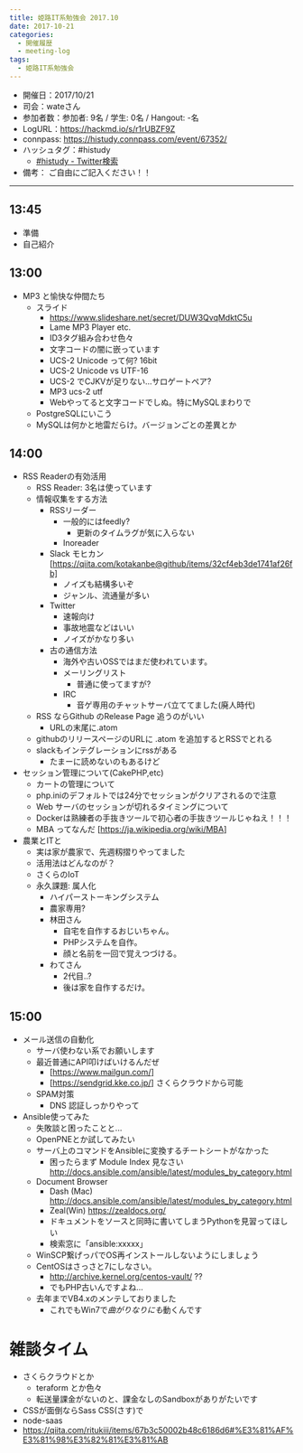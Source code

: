 ```yaml
---
title: 姫路IT系勉強会 2017.10
date: 2017-10-21
categories:
  - 開催履歴
  - meeting-log
tags:
  - 姫路IT系勉強会
---
```


* 開催日：2017/10/21
* 司会：wateさん
* 参加者数：参加者: 9名 / 学生: 0名 / Hangout: -名
* LogURL：https://hackmd.io/s/r1rUBZF9Z
* connpass: https://histudy.connpass.com/event/67352/
* ハッシュタグ：#histudy
  * [#histudy - Twitter検索](https://twitter.com/search?q=%23histudy&src=typd)
* 備考： ご自由にご記入ください！！

---
## 13:45

* 準備
* 自己紹介

## 13:00

* MP3 と愉快な仲間たち
  * スライド
    * https://www.slideshare.net/secret/DUW3QvqMdktC5u
    * Lame MP3 Player etc.
    * ID3タグ組み合わせ色々
    * 文字コードの闇に嵌っています
    * UCS-2 Unicode って何? 16bit
    * UCS-2 Unicode vs UTF-16
    * UCS-2 でCJKVが足りない...サロゲートペア?
    * MP3 ucs-2 utf
    * Webやってると文字コードでしぬ。特にMySQLまわりで
  * PostgreSQLにいこう
  * MySQLは何かと地雷だらけ。バージョンごとの差異とか

## 14:00

* RSS Readerの有効活用
  * RSS Reader: 3名は使っています
  * 情報収集をする方法
    * RSSリーダー
      * 一般的にはfeedly?
        * 更新のタイムラグが気に入らない
      * Inoreader
    * Slack モヒカン [https://qiita.com/kotakanbe@github/items/32cf4eb3de1741af26fb]
      * ノイズも結構多いぞ
      * ジャンル、流通量が多い
    * Twitter
      * 速報向け
      * 事故地震などはいい
      * ノイズがかなり多い
    * 古の通信方法
      * 海外や古いOSSではまだ使われています。
      * メーリングリスト
        * 普通に使ってますが?
      * IRC
        * 音ゲ専用のチャットサーバ立ててました(廃人時代)
  * RSS ならGithub のRelease Page 追うのがいい
    * URLの末尾に.atom
  * githubのリリースページのURLに .atom を追加するとRSSでとれる
  * slackもインテグレーションにrssがある
    * たまーに読めないのもあるけど
* セッション管理について(CakePHP,etc)
  * カートの管理について
  * php.iniのデフォルトでは24分でセッションがクリアされるので注意
  * Web サーバのセッションが切れるタイミングについて
  * Dockerは熟練者の手抜きツールで初心者の手抜きツールじゃねえ！！！
  * MBA ってなんだ [https://ja.wikipedia.org/wiki/MBA]
* 農業とITと
  * 実は家が農家で、先週籾摺りやってました
  * 活用法はどんなのが？
  * さくらのIoT
  * 永久課題: 属人化
    * ハイパーストーキングシステム
    * 農家専用?
    * 林田さん
      * 自宅を自作するおじいちゃん。
      * PHPシステムを自作。
      * 顔と名前を一回で覚えつづける。
    * わてさん
      * 2代目..?
      * 後は家を自作するだけ。

## 15:00

* メール送信の自動化
  * サーバ使わない系でお願いします
  * 最近普通にAPI叩けばいけるんだぜ
    * [https://www.mailgun.com/]
    * [https://sendgrid.kke.co.jp/] さくらクラウドから可能
  * SPAM対策
    * DNS 認証しっかりやって
* Ansible使ってみた
  * 失敗談と困ったことと...
  * OpenPNEとか試してみたい
  * サーバ上のコマンドをAnsibleに変換するチートシートがなかった
    * 困ったらまず Module Index 見なさい　http://docs.ansible.com/ansible/latest/modules_by_category.html
  * Document Browser
    * Dash (Mac) http://docs.ansible.com/ansible/latest/modules_by_category.html
    * Zeal(Win) https://zealdocs.org/
    * ドキュメントをソースと同時に書いてしまうPythonを見習ってほしい
    * 検索窓に「ansible:xxxxx」
  * WinSCP繋げっパでOS再インストールしないようにしましょう
  * CentOSはさっさと7にしなさい。
    * http://archive.kernel.org/centos-vault/ ??
    * でもPHP古いんですよね...
  * 去年までVB4.xのメンテしておりました
    * これでもWin7で*曲がりなりにも*動くんです 

# 雑談タイム

* さくらクラウドとか
  * teraform とか色々
  * 転送量課金がないのと、課金なしのSandboxがありがたいです
* CSSが面倒ならSass CSS(さす)で
* node-saas
* https://qiita.com/ritukiii/items/67b3c50002b48c6186d6#%E3%81%AF%E3%81%98%E3%82%81%E3%81%AB
